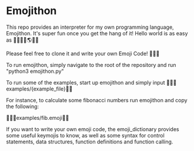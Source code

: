# Emojithon

This repo provides an interpreter for my own programming language, Emojithon. It's super fun once you get the hang of it! Hello world is as easy as 🦜🐣💬👋🌎💬🐓 

Please feel free to clone it and write your own Emoji Code! 🦜🦜🦜

To run emojithon, simply navigate to the root of the repository and run "python3 emojithon.py"

To run some of the examples, start up emojithon and simply input 🌚🐣💬examples/{example_file}💬🐓

For instance, to calculate some fibonacci numbers run emojithon and copy the following: 

🌚🐣💬examples/fib.emoji💬🐓

If you want to write your own emoji code, the emoji_dictionary provides some useful keymojis to know, as well as some syntax for control statements, data structures, function definitions and function calling.
